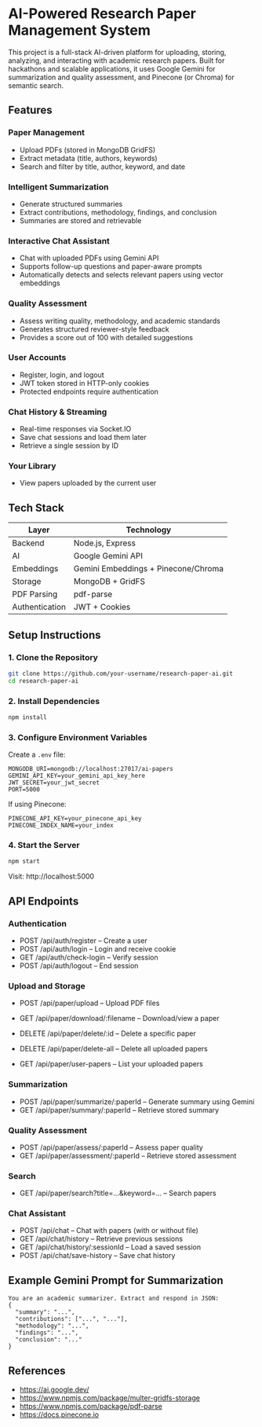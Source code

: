 # AI-Powered Research Paper Management System

This project is a full-stack AI-driven platform for uploading, storing, analyzing, and interacting with academic research papers. Built for hackathons and scalable applications, it uses Google Gemini for summarization and quality assessment, and Pinecone (or Chroma) for semantic search.

## Features

### Paper Management

- Upload PDFs (stored in MongoDB GridFS)
- Extract metadata (title, authors, keywords)
- Search and filter by title, author, keyword, and date

### Intelligent Summarization

- Generate structured summaries
- Extract contributions, methodology, findings, and conclusion
- Summaries are stored and retrievable

### Interactive Chat Assistant

- Chat with uploaded PDFs using Gemini API
- Supports follow-up questions and paper-aware prompts
- Automatically detects and selects relevant papers using vector embeddings

### Quality Assessment

- Assess writing quality, methodology, and academic standards
- Generates structured reviewer-style feedback
- Provides a score out of 100 with detailed suggestions
### User Accounts

- Register, login, and logout
- JWT token stored in HTTP-only cookies
- Protected endpoints require authentication

### Chat History & Streaming

- Real-time responses via Socket.IO
- Save chat sessions and load them later
- Retrieve a single session by ID

### Your Library

- View papers uploaded by the current user


## Tech Stack

| Layer          | Technology                          |
| -------------- | ----------------------------------- |
| Backend        | Node.js, Express                    |
| AI             | Google Gemini API                   |
| Embeddings     | Gemini Embeddings + Pinecone/Chroma |
| Storage        | MongoDB + GridFS                    |
| PDF Parsing    | pdf-parse                           |
| Authentication | JWT + Cookies                       |

## Setup Instructions

### 1. Clone the Repository

```bash
git clone https://github.com/your-username/research-paper-ai.git
cd research-paper-ai
```

### 2. Install Dependencies

```bash
npm install
```

### 3. Configure Environment Variables

Create a `.env` file:

```env
MONGODB_URI=mongodb://localhost:27017/ai-papers
GEMINI_API_KEY=your_gemini_api_key_here
JWT_SECRET=your_jwt_secret
PORT=5000
```

If using Pinecone:

```env
PINECONE_API_KEY=your_pinecone_api_key
PINECONE_INDEX_NAME=your_index
```

### 4. Start the Server

```bash
npm start
```

Visit: http://localhost:5000

## API Endpoints
### Authentication

- POST /api/auth/register – Create a user
- POST /api/auth/login – Login and receive cookie
- GET /api/auth/check-login – Verify session
- POST /api/auth/logout – End session


### Upload and Storage

- POST /api/paper/upload – Upload PDF files
- GET /api/paper/download/:filename – Download/view a paper
- DELETE /api/paper/delete/:id – Delete a specific paper
- DELETE /api/paper/delete-all – Delete all uploaded papers

- GET /api/paper/user-papers – List your uploaded papers
### Summarization

- POST /api/paper/summarize/:paperId – Generate summary using Gemini
- GET /api/paper/summary/:paperId – Retrieve stored summary

### Quality Assessment

- POST /api/paper/assess/:paperId – Assess paper quality
- GET /api/paper/assessment/:paperId – Retrieve stored assessment

### Search

- GET /api/paper/search?title=...&keyword=... – Search papers

### Chat Assistant

- POST /api/chat – Chat with papers (with or without file)
- GET /api/chat/history – Retrieve previous sessions
- GET /api/chat/history/:sessionId – Load a saved session
- POST /api/chat/save-history – Save chat history

## Example Gemini Prompt for Summarization

```
You are an academic summarizer. Extract and respond in JSON:
{
  "summary": "...",
  "contributions": ["...", "..."],
  "methodology": "...",
  "findings": "...",
  "conclusion": "..."
}
```

## References

- https://ai.google.dev/
- https://www.npmjs.com/package/multer-gridfs-storage
- https://www.npmjs.com/package/pdf-parse
- https://docs.pinecone.io
